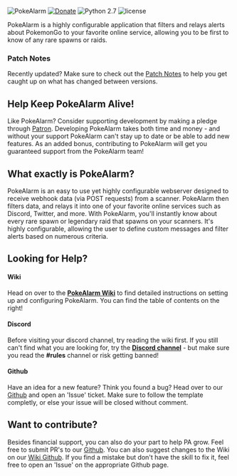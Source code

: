 ![PokeAlarm](https://raw.githubusercontent.com/wiki/kvangent/PokeAlarm/images/logo.png) 
[![Donate](https://img.shields.io/badge/Donate-Patron-orange.svg)](https://www.patreon.com/bePatron?u=5193416)
![Python 2.7](https://img.shields.io/badge/python-2.7-blue.svg)
![license](https://img.shields.io/github/license/kvangent/PokeAlarm.svg)

PokeAlarm is a highly configurable application that filters and relays alerts about PokemonGo to your favorite online service, allowing you to be first to know of any rare spawns or raids.

### Patch Notes
Recently updated? Make sure to check out the [Patch Notes](patch_notes) to help you get caught up on what has changed between versions.

## Help Keep PokeAlarm Alive!   
Like PokeAlarm? Consider supporting development by making a pledge through [Patron](https://www.patreon.com/bePatron?u=5193416). Developing PokeAlarm takes both time and money - and without your support PokeAlarm can't stay up to date or be able to add new features. As an added bonus, contributing to PokeAlarm will get you guaranteed support from the PokeAlarm team!

## What exactly is PokeAlarm?
PokeAlarm is an easy to use yet highly configurable webserver designed to receive webhook data (via POST requests) from a scanner. PokeAlarm then filters data, and relays it into one of your favorite online services such as Discord, Twitter, and more. With PokeAlarm, you'll instantly know about every rare spawn or legendary raid that spawns on your scanners. It's highly configurable, allowing the user to define custom messages and filter alerts based on numerous criteria.

## Looking for Help?

#### Wiki
Head on over to the [**PokeAlarm Wiki**](https://github.com/kvangent/PokeAlarm/wiki) to find detailed instructions on setting up and configuring PokeAlarm. You can find the table of contents on the right!

#### Discord
Before visiting your discord channel, try reading the wiki first. If you still can't find what you are looking for, try the [**Discord channel**](https://discord.gg/S2BKC7p) - but make sure you read the **#rules** channel or risk getting banned!

#### Github
Have an idea for a new feature? Think you found a bug? Head over to our [Github](https://github.com/kvangent/PokeAlarm/issues/new) and open an 'Issue' ticket. Make sure to follow the template completly, or else your issue will be closed without comment.

## Want to contribute?
Besides financial support, you can also do your part to help PA grow. Feel free to submit PR's to our [Github](https://github.com/kvangent/PokeAlarm/issues/new). You can also suggest changes to the Wiki on our [Wiki Github](https://github.com/kvangent/PokeAlarmWiki). If you find a mistake but don't have the skill to fix it, feel free to open an 'Issue' on the appropriate Github page. 